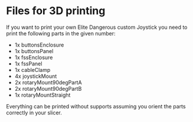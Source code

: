 # Files for 3D printing

If you want to print your own Elite Dangerous custom Joystick you need to print the following parts in the given number:

- 1x buttonsEnclosure
- 1x buttonsPanel
- 1x fssEnclosure
- 1x fssPanel
- 1x cableClamp
- 4x joystickMount
- 2x rotaryMount90degPartA
- 2x rotaryMount90degPartB
- 1x rotaryMountStraight

Everything can be printed without supports assuming you orient the parts correctly in your slicer.
